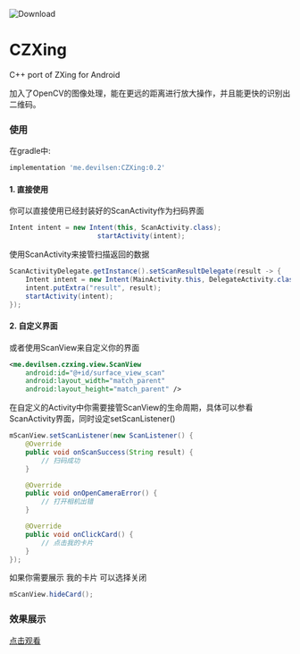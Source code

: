 ![Download](https://img.shields.io/badge/Download-0.1.1-blue.svg) 

# CZXing
C++ port of ZXing for Android

加入了OpenCV的图像处理，能在更远的距离进行放大操作，并且能更快的识别出二维码。

### 使用
在gradle中:
``` groovy
implementation 'me.devilsen:CZXing:0.2'
```

#### 1. 直接使用
你可以直接使用已经封装好的ScanActivity作为扫码界面
```java
Intent intent = new Intent(this, ScanActivity.class);
                      startActivity(intent);
```

使用ScanActivity来接管扫描返回的数据
```java
ScanActivityDelegate.getInstance().setScanResultDelegate(result -> {
    Intent intent = new Intent(MainActivity.this, DelegateActivity.class);
    intent.putExtra("result", result);
    startActivity(intent);
});
```
#### 2. 自定义界面
或者使用ScanView来自定义你的界面
```xml
<me.devilsen.czxing.view.ScanView
    android:id="@+id/surface_view_scan"
    android:layout_width="match_parent"
    android:layout_height="match_parent" />
```

在自定义的Activity中你需要接管ScanView的生命周期，具体可以参看ScanActivity界面，同时设定setScanListener()
```java
mScanView.setScanListener(new ScanListener() {
    @Override
    public void onScanSuccess(String result) {
        // 扫码成功
    }

    @Override
    public void onOpenCameraError() {
        // 打开相机出错
    }

    @Override
    public void onClickCard() {
        // 点击我的卡片
    }
});
```

如果你需要展示 我的卡片 可以选择关闭
```java
mScanView.hideCard();
```

### 效果展示
[点击观看](https://www.bilibili.com/video/av59888116)

